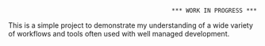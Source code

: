                                                   *** WORK IN PROGRESS ***

This is a simple project to demonstrate my understanding of a wide variety of workflows and tools often used with well managed development. 
